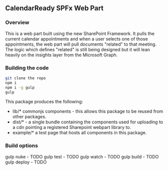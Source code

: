 ## CalendarReady SPFx Web Part
### Overview
This is a web part built using the new SharePoint Framework. It pulls the current calendar appointments and when a user selects one of those appointments, the web part will pull documents "related" to that meeting. The logic which defines "related" is still being designed but it will lean heavily on the insights layer from the Microsoft Graph.

### Building the code

```bash
git clone the repo
npm i
npm i -g gulp
gulp
```

This package produces the following:

* lib/* commonjs components - this allows this package to be reused from other packages.
* dist/* - a single bundle containing the components used for uploading to a cdn pointing a registered Sharepoint webpart library to.
* example/* a test page that hosts all components in this package.

### Build options

gulp nuke - TODO
gulp test - TODO
gulp watch - TODO
gulp build - TODO
gulp deploy - TODO
